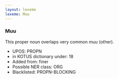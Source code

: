 ```yaml
---
layout: lexeme
lexeme: Muu
---
```


###  Muu

This proper noun overlaps  very common *muu* (other).
* UPOS:  PROPN
* in KOTUS dictionary under:  18
* Added from:  finer
* Possible NER class:  ORG
* Blacklisted:  PROPN-BLOCKING


